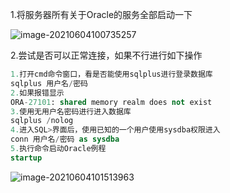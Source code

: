 1.将服务器所有关于Oracle的服务全部启动一下

![image-20210604100735257](F:\MD_Note\Typora笔记\笔记图片\image-20210604100735257.png)

2.尝试是否可以正常连接，如果不行进行如下操作

```sql
1.打开cmd命令窗口，看是否能使用sqlplus进行登录数据库
sqlplus 用户名/密码
2.如果报错显示
ORA-27101: shared memory realm does not exist
3.使用无用户名密码进行进入数据库
sqlplus /nolog
4.进入SQL>界面后，使用已知的一个用户使用sysdba权限进入
conn 用户名/密码 as sysdba
5.执行命令启动Oracle例程
startup
```

![image-20210604101513963](F:\MD_Note\Typora笔记\笔记图片\image-20210604101513963.png)

